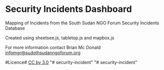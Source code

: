 Security Incidents Dashboard
==========================
Mapping of Incidents from the South Sudan NGO Forum Security Incidents Database

Created using sheetsee.js, tabletop.js and mapbox.js

For more information contact Brian Mc Donald infomgr@sudothsudanngoforum.org

#Licence#
[CC by 3.0](https://creativecommons.org/licenses/by/3.0/)
"# security-incident" 
"# security-incident" 
